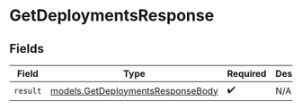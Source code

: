 # GetDeploymentsResponse


## Fields

| Field                                                                        | Type                                                                         | Required                                                                     | Description                                                                  |
| ---------------------------------------------------------------------------- | ---------------------------------------------------------------------------- | ---------------------------------------------------------------------------- | ---------------------------------------------------------------------------- |
| `result`                                                                     | [models.GetDeploymentsResponseBody](../models/getdeploymentsresponsebody.md) | :heavy_check_mark:                                                           | N/A                                                                          |